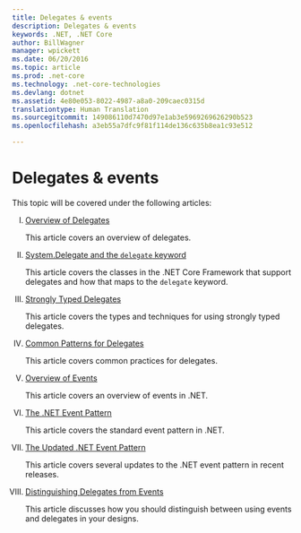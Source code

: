 ```yaml
---
title: Delegates & events
description: Delegates & events
keywords: .NET, .NET Core
author: BillWagner
manager: wpickett
ms.date: 06/20/2016
ms.topic: article
ms.prod: .net-core
ms.technology: .net-core-technologies
ms.devlang: dotnet
ms.assetid: 4e80e053-8022-4987-a8a0-209caec0315d
translationtype: Human Translation
ms.sourcegitcommit: 149086110d7470d97e1ab3e5969269626290b523
ms.openlocfilehash: a3eb55a7dfc9f81f114de136c635b8ea1c93e512

---
```


# Delegates & events

This topic will be covered under the following articles:

<style type="text/css">
ol { list-style-type: upper-roman; } </style>
1. [Overview of Delegates](delegates-overview.md)

    This article covers an overview of delegates.

2. [System.Delegate and the `delegate` keyword](delegate-class.md)

    This article covers the classes in the .NET Core Framework that support delegates and how that maps to the `delegate` keyword.

3. [Strongly Typed Delegates](delegates-strongly-typed.md)

    This article covers the types and techniques for using strongly typed delegates.

4. [Common Patterns for Delegates](delegates-patterns.md)

    This article covers common practices for delegates.

5. [Overview of Events](events-overview.md)

    This article covers an overview of events in .NET.

6. [The .NET Event Pattern](event-pattern.md)

    This article covers the standard event pattern in .NET.

7. [The Updated .NET Event Pattern](modern-events.md)

    This article covers several updates to the .NET event pattern in recent releases.

8. [Distinguishing Delegates from Events](distinguish-delegates-events.md)

    This article discusses how you should distinguish between using events and delegates in your designs.
 



<!--HONumber=Aug16_HO2-->


